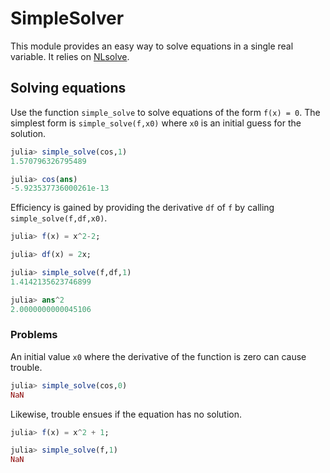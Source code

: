 # SimpleSolver

This module provides an easy way to solve equations in a single real variable. 
It relies on [NLsolve](https://github.com/JuliaNLSolvers/NLsolve.jl).

## Solving equations

Use the function `simple_solve` to solve equations of the form `f(x) = 0`. The simplest
form is `simple_solve(f,x0)` where `x0` is an initial guess for the solution. 
```julia
julia> simple_solve(cos,1)
1.570796326795489

julia> cos(ans)
-5.923537736000261e-13
```

Efficiency is gained by providing the derivative `df` of `f` by calling 
`simple_solve(f,df,x0)`.

```julia
julia> f(x) = x^2-2;

julia> df(x) = 2x;

julia> simple_solve(f,df,1)
1.4142135623746899

julia> ans^2
2.0000000000045106
```

### Problems

An initial value `x0` where the derivative of the function is zero can cause trouble.
```julia
julia> simple_solve(cos,0)
NaN
```

Likewise, trouble ensues if the equation has no solution.
```julia
julia> f(x) = x^2 + 1;

julia> simple_solve(f,1)
NaN
```



